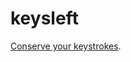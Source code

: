 keysleft
========

[Conserve your keystrokes](https://www.hanselman.com/blog/do-they-deserve-the-gift-of-your-keystrokes).
